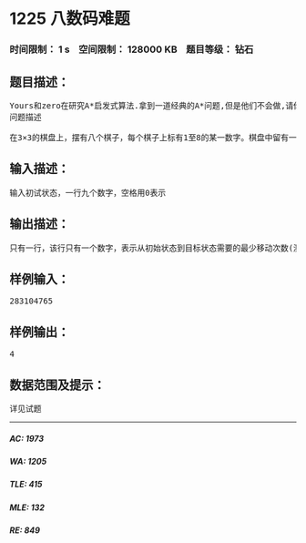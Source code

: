 # 1225 八数码难题   
### 时间限制： 1 s&nbsp;&nbsp;&nbsp;&nbsp;空间限制： 128000 KB&nbsp;&nbsp;&nbsp;&nbsp;题目等级： 钻石  
## 题目描述：  

<pre>
Yours和zero在研究A*启发式算法.拿到一道经典的A*问题,但是他们不会做,请你帮他们.  
问题描述  
  
在3×3的棋盘上，摆有八个棋子，每个棋子上标有1至8的某一数字。棋盘中留有一个空格，空格用0来表示。空格周围的棋子可以移到空格中。要求解的问题是：给出一种初始布局（初始状态）和目标布局（为了使题目简单,设目标状态为123804765），找到一种最少步骤的移动方法，实现从初始布局到目标布局的转变。
</pre>
  
  
## 输入描述：  

<pre>
输入初试状态，一行九个数字，空格用0表示
</pre>
  
  
## 输出描述：  

<pre>
只有一行，该行只有一个数字，表示从初始状态到目标状态需要的最少移动次数(测试数据中无特殊无法到达目标状态数据)
</pre>
  
  
## 样例输入：  

<pre>
283104765
</pre>
  
  
## 样例输出：  

<pre>
4
</pre>
  
  
## 数据范围及提示：  

<pre>
详见试题
</pre>
  
  
***  

##### AC: 1973  
##### WA: 1205  
##### TLE: 415  
##### MLE: 132  
##### RE: 849  
